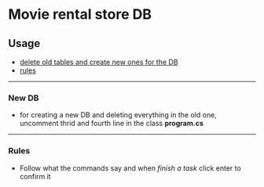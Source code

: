 
# Movie rental store DB

## Usage
 - [delete old tables and create new ones for the DB](#New-DB)
 - [rules](#rules)
<hr>

### <a name="New-DB"></a>New DB
 - for creating a new DB and deleting everything in the old one, uncomment thrid and fourth line in the class <strong>program.cs</strong>
<hr>

### <a name="rules"></a>Rules
 - Follow what the commands say and when *finish a task* click enter to confirm it
